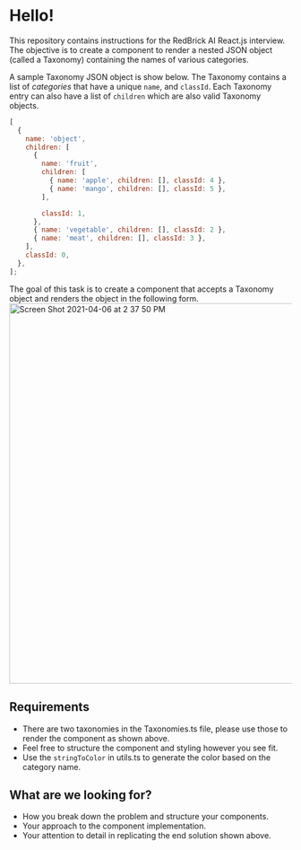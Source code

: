 # Hello!

This repository contains instructions for the RedBrick AI React.js interview. The objective is to create a component to render a nested JSON object (called a Taxonomy) containing the names of various categories.

A sample Taxonomy JSON object is show below. The Taxonomy contains a list of _categories_ that have a unique `name`, and `classId`. Each Taxonomy entry can also have a list of `children` which are also valid Taxonomy objects.

```js
[
  {
    name: 'object',
    children: [
      {
        name: 'fruit',
        children: [
          { name: 'apple', children: [], classId: 4 },
          { name: 'mango', children: [], classId: 5 },
        ],

        classId: 1,
      },
      { name: 'vegetable', children: [], classId: 2 },
      { name: 'meat', children: [], classId: 3 },
    ],
    classId: 0,
  },
];
```

The goal of this task is to create a component that accepts a Taxonomy object and renders the object in the following form.
<img width="678" alt="Screen Shot 2021-04-06 at 2 37 50 PM" src="https://user-images.githubusercontent.com/39279017/114052107-5c483e00-98ab-11eb-92aa-d86eb819c8a6.png">


## Requirements

- There are two taxonomies in the Taxonomies.ts file, please use those to render the component as shown above.
- Feel free to structure the component and styling however you see fit.
- Use the `stringToColor` in utils.ts to generate the color based on the category name.

## What are we looking for?

- How you break down the problem and structure your components.
- Your approach to the component implementation.
- Your attention to detail in replicating the end solution shown above.
